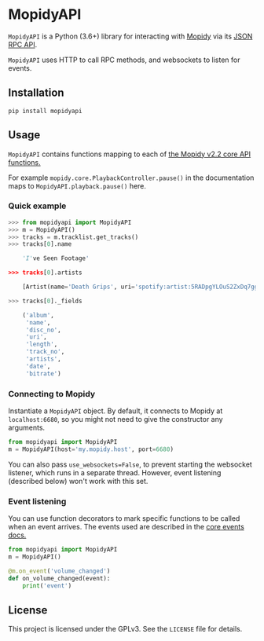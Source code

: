 MopidyAPI
=========

`MopidyAPI` is a Python (3.6+) library for interacting with
[Mopidy](https://www.mopidy.com/) via its [JSON RPC
API](https://docs.mopidy.com/en/latest/api/http/).

`MopidyAPI` uses HTTP to call RPC methods, and websockets to listen for events.

## Installation

```
pip install mopidyapi
```

## Usage

`MopidyAPI` contains functions mapping to each of [the Mopidy v2.2 core API functions.](https://docs.mopidy.com/en/release-2.2/api/core/)

For example `mopidy.core.PlaybackController.pause()` in the documentation maps to `MopidyAPI.playback.pause()` here. 

### Quick example

```python
>>> from mopidyapi import MopidyAPI
>>> m = MopidyAPI()
>>> tracks = m.tracklist.get_tracks()
>>> tracks[0].name

	'I've Seen Footage'

>>> tracks[0].artists

	[Artist(name='Death Grips', uri='spotify:artist:5RADpgYLOuS2ZxDq7ggYYH')]

>>> tracks[0]._fields

	('album',
	 'name',
	 'disc_no',
	 'uri',
	 'length',
	 'track_no',
	 'artists',
	 'date',
	 'bitrate')
```

### Connecting to Mopidy

Instantiate a `MopidyAPI` object.
By default, it connects to Mopidy at `localhost:6680`,
so you might not need to give the constructor any arguments.

```python
from mopidyapi import MopidyAPI
m = MopidyAPI(host='my.mopidy.host', port=6680)
```

You can also pass `use_websockets=False`, to prevent starting the websocket listener,
which runs in a separate thread. However, event listening (described below) won't work with this set.

### Event listening

You can use function decorators to mark specific functions to be called when an event arrives.
The events used are described in the [core events docs.](https://docs.mopidy.com/en/latest/api/core/#core-events)

```python
from mopidyapi import MopidyAPI
m = MopidyAPI()

@m.on_event('volume_changed')
def on_volume_changed(event):
	print('event')

```


## License

This project is licensed under the GPLv3.
See the `LICENSE` file for details.

